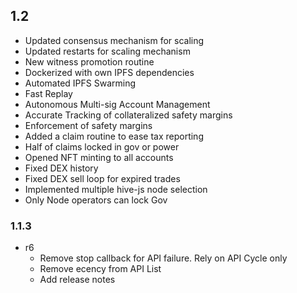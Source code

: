 ## 1.2
   * Updated consensus mechanism for scaling
   * Updated restarts for scaling mechanism
   * New witness promotion routine
   * Dockerized with own IPFS dependencies
   * Automated IPFS Swarming
   * Fast Replay
   * Autonomous Multi-sig Account Management
   * Accurate Tracking of collateralized safety margins
   * Enforcement of safety margins
   * Added a claim routine to ease tax reporting
   * Half of claims locked in gov or power
   * Opened NFT minting to all accounts
   * Fixed DEX history
   * Fixed DEX sell loop for expired trades
   * Implemented multiple hive-js node selection
   * Only Node operators can lock Gov 

### 1.1.3 
* r6
  * Remove stop callback for API failure. Rely on API Cycle only
  * Remove ecency from API List
  * Add release notes